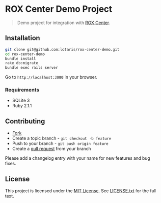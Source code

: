 # ROX Center Demo Project

> Demo project for integration with [ROX Center](https://github.com/lotaris/rox-center).

## Installation

```bash
git clone git@github.com:lotaris/rox-center-demo.git
cd rox-center-demo
bundle install
rake db:migrate
bundle exec rails server
```

Go to `http://localhost:3000` in your browser.

### Requirements

* SQLite 3
* Ruby 2.1.1

## Contributing

* [Fork](https://help.github.com/articles/fork-a-repo)
* Create a topic branch - `git checkout -b feature`
* Push to your branch - `git push origin feature`
* Create a [pull request](http://help.github.com/pull-requests/) from your branch

Please add a changelog entry with your name for new features and bug fixes.

## License

This project is licensed under the [MIT License](http://opensource.org/licenses/MIT).
See [LICENSE.txt](LICENSE.txt) for the full text.
